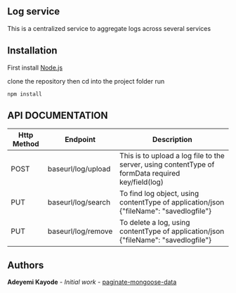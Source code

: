 ## Log service

This is a centralized service to aggregate logs across several services

## Installation

First install [Node.js](http://nodejs.org/)

clone the repository then cd into the project folder run

`npm install`

## API DOCUMENTATION

| Http Method | Endpoint           | Description                                                                                       |
| ----------- | ------------------ | ------------------------------------------------------------------------------------------------- |
| POST        | baseurl/log/upload | This is to upload a log file to the server, using contentType of formData required key/field(log) |  |
| PUT         | baseurl/log/search | To find log object, using contentType of application/json {"fileName": "savedlogfile"}            |  |
| PUT         | baseurl/log/remove | To delete a log, using contentType of application/json {"fileName": "savedlogfile"}               |

## Authors

**Adeyemi Kayode** - _Initial work_ - [paginate-mongoose-data](https://github.com/karosi12/paginate-mongoose-data)
